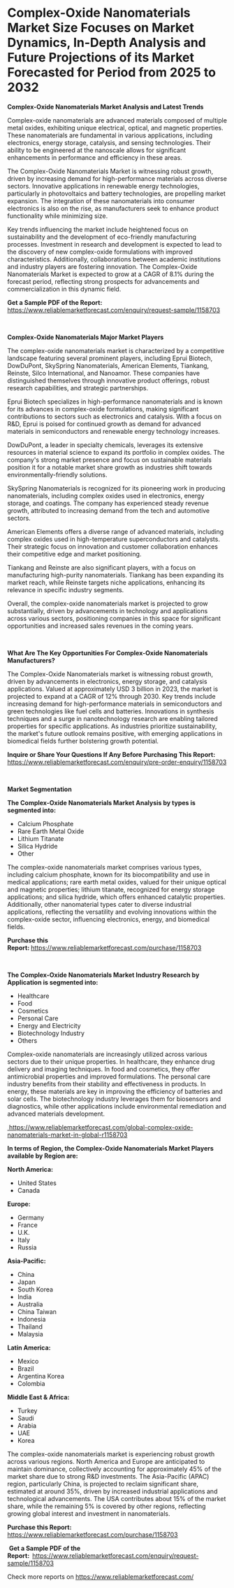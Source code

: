 <p><h1>Complex-Oxide Nanomaterials Market Size Focuses on Market Dynamics, In-Depth Analysis and Future Projections of its Market Forecasted for Period from 2025 to 2032</h1></p><p><strong>Complex-Oxide Nanomaterials Market Analysis and Latest Trends</strong></p>
<p><p>Complex-oxide nanomaterials are advanced materials composed of multiple metal oxides, exhibiting unique electrical, optical, and magnetic properties. These nanomaterials are fundamental in various applications, including electronics, energy storage, catalysis, and sensing technologies. Their ability to be engineered at the nanoscale allows for significant enhancements in performance and efficiency in these areas.</p><p>The Complex-Oxide Nanomaterials Market is witnessing robust growth, driven by increasing demand for high-performance materials across diverse sectors. Innovative applications in renewable energy technologies, particularly in photovoltaics and battery technologies, are propelling market expansion. The integration of these nanomaterials into consumer electronics is also on the rise, as manufacturers seek to enhance product functionality while minimizing size.</p><p>Key trends influencing the market include heightened focus on sustainability and the development of eco-friendly manufacturing processes. Investment in research and development is expected to lead to the discovery of new complex-oxide formulations with improved characteristics. Additionally, collaborations between academic institutions and industry players are fostering innovation. The Complex-Oxide Nanomaterials Market is expected to grow at a CAGR of 8.1% during the forecast period, reflecting strong prospects for advancements and commercialization in this dynamic field.</p></p>
<p><strong>Get a Sample PDF of the Report:&nbsp;</strong> <a href="https://www.reliablemarketforecast.com/enquiry/request-sample/1158703?utm_campaign=2413&utm_medium=2&utm_source=Github&utm_content=ia&utm_term=22032025&utm_id=complex-oxide-nanomaterials">https://www.reliablemarketforecast.com/enquiry/request-sample/1158703</a></p>
<p>&nbsp;</p>
<p><strong>Complex-Oxide Nanomaterials Major Market Players</strong></p>
<p><p>The complex-oxide nanomaterials market is characterized by a competitive landscape featuring several prominent players, including Eprui Biotech, DowDuPont, SkySpring Nanomaterials, American Elements, Tiankang, Reinste, Silco International, and Nanoamor. These companies have distinguished themselves through innovative product offerings, robust research capabilities, and strategic partnerships.</p><p>Eprui Biotech specializes in high-performance nanomaterials and is known for its advances in complex-oxide formulations, making significant contributions to sectors such as electronics and catalysis. With a focus on R&D, Eprui is poised for continued growth as demand for advanced materials in semiconductors and renewable energy technology increases.</p><p>DowDuPont, a leader in specialty chemicals, leverages its extensive resources in material science to expand its portfolio in complex oxides. The company's strong market presence and focus on sustainable materials position it for a notable market share growth as industries shift towards environmentally-friendly solutions.</p><p>SkySpring Nanomaterials is recognized for its pioneering work in producing nanomaterials, including complex oxides used in electronics, energy storage, and coatings. The company has experienced steady revenue growth, attributed to increasing demand from the tech and automotive sectors.</p><p>American Elements offers a diverse range of advanced materials, including complex oxides used in high-temperature superconductors and catalysts. Their strategic focus on innovation and customer collaboration enhances their competitive edge and market positioning.</p><p>Tiankang and Reinste are also significant players, with a focus on manufacturing high-purity nanomaterials. Tiankang has been expanding its market reach, while Reinste targets niche applications, enhancing its relevance in specific industry segments.</p><p>Overall, the complex-oxide nanomaterials market is projected to grow substantially, driven by advancements in technology and applications across various sectors, positioning companies in this space for significant opportunities and increased sales revenues in the coming years.</p></p>
<p>&nbsp;</p>
<p><strong>What Are The Key Opportunities For Complex-Oxide Nanomaterials Manufacturers?</strong></p>
<p><p>The Complex-Oxide Nanomaterials market is witnessing robust growth, driven by advancements in electronics, energy storage, and catalysis applications. Valued at approximately USD 3 billion in 2023, the market is projected to expand at a CAGR of 12% through 2030. Key trends include increasing demand for high-performance materials in semiconductors and green technologies like fuel cells and batteries. Innovations in synthesis techniques and a surge in nanotechnology research are enabling tailored properties for specific applications. As industries prioritize sustainability, the market's future outlook remains positive, with emerging applications in biomedical fields further bolstering growth potential.</p></p>
<p><strong>Inquire or Share Your Questions If Any Before Purchasing This Report:</strong> <a href="https://www.reliablemarketforecast.com/enquiry/pre-order-enquiry/1158703?utm_campaign=2413&utm_medium=2&utm_source=Github&utm_content=ia&utm_term=22032025&utm_id=complex-oxide-nanomaterials">https://www.reliablemarketforecast.com/enquiry/pre-order-enquiry/1158703</a></p>
<p>&nbsp;</p>
<p><strong>Market Segmentation</strong></p>
<p><strong>The Complex-Oxide Nanomaterials Market Analysis by types is segmented into:</strong></p>
<p><ul><li>Calcium Phosphate</li><li>Rare Earth Metal Oxide</li><li>Lithium Titanate</li><li>Silica Hydride</li><li>Other</li></ul></p>
<p><p>The complex-oxide nanomaterials market comprises various types, including calcium phosphate, known for its biocompatibility and use in medical applications; rare earth metal oxides, valued for their unique optical and magnetic properties; lithium titanate, recognized for energy storage applications; and silica hydride, which offers enhanced catalytic properties. Additionally, other nanomaterial types cater to diverse industrial applications, reflecting the versatility and evolving innovations within the complex-oxide sector, influencing electronics, energy, and biomedical fields.</p></p>
<p><strong>Purchase this Report:&nbsp;</strong><a href="https://www.reliablemarketforecast.com/purchase/1158703?utm_campaign=2413&utm_medium=2&utm_source=Github&utm_content=ia&utm_term=22032025&utm_id=complex-oxide-nanomaterials">https://www.reliablemarketforecast.com/purchase/1158703</a></p>
<p>&nbsp;</p>
<p><strong>The Complex-Oxide Nanomaterials Market Industry Research by Application is segmented into:</strong></p>
<p><ul><li>Healthcare</li><li>Food</li><li>Cosmetics</li><li>Personal Care</li><li>Energy and Electricity</li><li>Biotechnology Industry</li><li>Others</li></ul></p>
<p><p>Complex-oxide nanomaterials are increasingly utilized across various sectors due to their unique properties. In healthcare, they enhance drug delivery and imaging techniques. In food and cosmetics, they offer antimicrobial properties and improved formulations. The personal care industry benefits from their stability and effectiveness in products. In energy, these materials are key in improving the efficiency of batteries and solar cells. The biotechnology industry leverages them for biosensors and diagnostics, while other applications include environmental remediation and advanced materials development.</p></p>
<p><a href="https://www.reliablemarketforecast.com/global-complex-oxide-nanomaterials-market-in-global-r1158703?utm_campaign=2413&utm_medium=2&utm_source=Github&utm_content=ia&utm_term=22032025&utm_id=complex-oxide-nanomaterials">&nbsp;https://www.reliablemarketforecast.com/global-complex-oxide-nanomaterials-market-in-global-r1158703</a></p>
<p><strong>In terms of Region, the Complex-Oxide Nanomaterials Market Players available by Region are:</strong></p>
<p>
    <p> <strong> North America: </strong>
        <ul>
            <li>United States</li>
            <li>Canada</li>
        </ul>
        </p> 
    <p> <strong> Europe: </strong>
        <ul>
            <li>Germany</li>
            <li>France</li>
            <li>U.K.</li>
            <li>Italy</li>
            <li>Russia</li>
        </ul>
        </p> 
    <p> <strong> Asia-Pacific: </strong>
        <ul>
            <li>China</li>
            <li>Japan</li>
            <li>South Korea</li>
            <li>India</li>
            <li>Australia</li>
            <li>China Taiwan</li>
            <li>Indonesia</li>
            <li>Thailand</li>
            <li>Malaysia</li>
        </ul>
        </p> 
    <p> <strong> Latin America: </strong>
        <ul>
            <li>Mexico</li>
            <li>Brazil</li>
            <li>Argentina Korea</li>
            <li>Colombia</li>
        </ul>
        </p> 
    <p> <strong> Middle East & Africa: </strong>
        <ul>
            <li>Turkey</li>
            <li>Saudi</li>
            <li>Arabia</li>
            <li>UAE</li>
            <li>Korea</li>
        </ul>
    </p>
    </p>
<p><p>The complex-oxide nanomaterials market is experiencing robust growth across various regions. North America and Europe are anticipated to maintain dominance, collectively accounting for approximately 45% of the market share due to strong R&D investments. The Asia-Pacific (APAC) region, particularly China, is projected to reclaim significant share, estimated at around 35%, driven by increased industrial applications and technological advancements. The USA contributes about 15% of the market share, while the remaining 5% is covered by other regions, reflecting growing global interest and investment in nanomaterials.</p></p>
<p><strong>Purchase this Report: </strong><a href="https://www.reliablemarketforecast.com/purchase/1158703?utm_campaign=2413&utm_medium=2&utm_source=Github&utm_content=ia&utm_term=22032025&utm_id=complex-oxide-nanomaterials">https://www.reliablemarketforecast.com/purchase/1158703</a></p>
<p>&nbsp;<strong>Get a Sample PDF of the Report:&nbsp;&nbsp;</strong><a href="https://www.reliablemarketforecast.com/enquiry/request-sample/1158703?utm_campaign=2413&utm_medium=2&utm_source=Github&utm_content=ia&utm_term=22032025&utm_id=complex-oxide-nanomaterials">https://www.reliablemarketforecast.com/enquiry/request-sample/1158703</a></p>
<p><strong></strong></p>
<p>Check more reports on <a href="https://www.reliablemarketforecast.com/?utm_campaign=2413&utm_medium=2&utm_source=Github&utm_content=ia&utm_term=22032025&utm_id=complex-oxide-nanomaterials">https://www.reliablemarketforecast.com/</a></p>